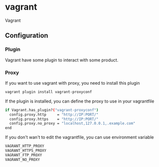 # vagrant
Vagrant

## Configuration

### Plugin 
Vagrant have some plugin to interact with some product.
### Proxy
If you want to use vagrant with proxy, you need to install this plugin 
```bash
vagrant plugin install vagrant-proxyconf
```
If the plugin is installed, you can define the proxy to use in your vagrantfile 
```bash
if Vagrant.has_plugin?("vagrant-proxyconf")
  config.proxy.http     = "http://IP:PORT/"
  config.proxy.https    = "http://IP:PORT/"
  config.proxy.no_proxy = "localhost,127.0.0.1,.example.com"
end
```
If you don't wan't to edit the vagrantfile, you can use environment variable 
```bash
VAGRANT_HTTP_PROXY
VAGRANT_HTTPS_PROXY
VAGRANT_FTP_PROXY
VAGRANT_NO_PROXY
```

